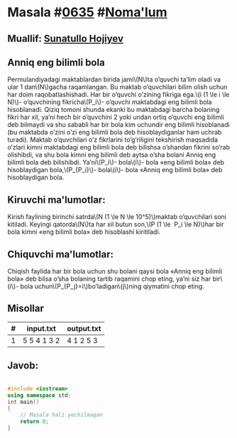 
<h1>Masala #<a href="https://robocontest.uz/tasks/0635">0635</a> #<a href="https://robocontest.uz/tasks?category=1">Noma'lum</a></h1>
<h2> Muallif: <a href="https://robocontest.uz/profile/sunnat">Sunatullo Hojiyev</a></h2>
<h2>Anniq eng bilimli bola</h2>
<p>Permulandiyadagi maktablardan birida jami\(N\)ta o’quvchi ta’lim oladi va ular 1 dan\(N\)gacha raqamlangan. Bu maktab o’quvchilari bilim olish uchun har doim raqobatlashishadi. Har bir o’quvchi o’zining fikriga ega.\(i (1 \le i \le N)\)- o’quvchining fikricha\(P_i\)- o’quvchi maktabdagi eng bilimli bola hisoblanadi. Qiziq tomoni shunda ekanki bu maktabdagi barcha bolaning fikri har xil, ya’ni hech bir o’quvchini 2 yoki undan ortiq o’quvchi eng bilimli deb bilmaydi va shu sababli har bir bola kim uchundir eng bilimli hisoblanadi (bu maktabda o’zini o’zi eng bilimli bola deb hisoblaydiganlar ham uchrab turadi).
Maktab o’quvchilari o’z fikrlarini to’g’riligini tekshirish maqsadida o’zlari kimni maktabdagi eng bilimli bola deb bilishsa o’shandan fikrini so’rab olishibdi, va shu bola kimni eng bilimli deb aytsa o’sha bolani Anniq eng bilimli bola deb bilishibdi.
Ya’ni\(P_i\)- bola\(i\)- bola «eng bilimli bola» deb hisoblaydigan bola,\(P_{P_i}\)- bola\(i\)- bola «Anniq eng bilimli bola» deb hisoblaydigan bola.</p>
<h2>Kiruvchi ma'lumotlar:</h2>
<p>Kirish faylining birinchi satrda\(N (1 \le N \le 10^5)\)maktab o’quvchilari soni kitiladi. Keyingi qatorda\(N\)ta har xil butun son,\(P (1 \le  P_i  \le N)\)har bir bola kimni «eng bilimli bola» deb hisoblashi kiritiladi.</p>
<h2>Chiquvchi ma'lumotlar:</h2>
<p>Chiqish faylida har bir bola uchun shu bolani qaysi bola «Anniq eng bilimli bola» deb bilsa o’sha bolaning tartib raqamini chop eting, ya’ni siz har bir\(i\)- bola uchun\(P_{P_j}=i\)bo’ladigan\(j\)ning qiymatini chop eting.</p>
<h2>Misollar</h2>
<table>
    <thead>
        <tr>
            <th>#</th>
            <th>input.txt</th>
            <th>output.txt</th>
        </tr>
    </thead>
    <tbody>
            <tr>
                <td>1</td>
                <td>5
5 4 1 3 2</td>
                <td>4
1
2
5
3</td>
            </tr>
    </tbody>
    </table>
    
<h2>Javob:</h2>

######
```cpp
#include <iostream>
using namespace std;
int main()
{
    // Masala hali yechilmagan
    return 0;
}
```

